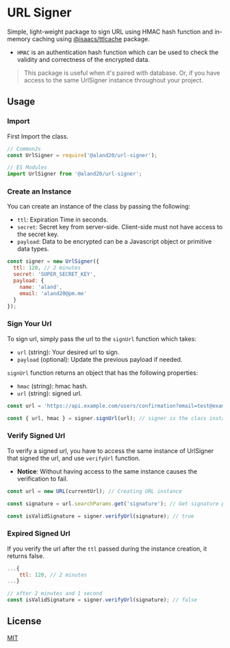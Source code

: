 # URL Signer

Simple, light-weight package to sign URL using HMAC hash function and in-memory caching using [@isaacs/ttlcache](https://www.npmjs.com/package/@isaacs/ttlcache) package.
- `HMAC` is an authentication hash function which can be used to check the validity and correctness of the encrypted data.

> This package is useful when it's paired with database. Or, if you have access to the same UrlSigner instance throughout your project.


## Usage

### Import
First Import the class.
```javascript
// CommonJs
const UrlSigner = require('@aland20/url-signer');

// ES Modules
import UrlSigner from '@aland20/url-signer';
```

### Create an Instance
You can create an instance of the class by passing the following:
- `ttl`: Expiration Time in seconds.
- `secret`: Secret key from server-side. Client-side must not have access to the secret key.
- `payload`: Data to be encrypted can be a Javascript object or primitive data types.

```js
const signer = new UrlSigner({
  ttl: 120, // 2 minutes
  secret: 'SUPER_SECRET_KEY',
  payload: {
    name: 'aland',
    email: 'aland20@pm.me'
  }
});
```

### Sign Your Url
To sign url, simply pass the url to the `signUrl` function which takes:
 - `url` (string): Your desired url to sign.
 - `payload` (optional): Update the previous payload if needed.

`signUrl` function returns an object that has the following properties:
 - `hmac` (string): hmac hash.
 - `url` (string): signed url.
```js
const url = 'https://api.example.com/users/confirmation?email=test@example.com';

const { url, hmac } = signer.signUrl(url); // signer is the class instance
```

### Verify Signed Url
To verify a signed url, you have to access the same instance of UrlSigner that signed the url, and use `verifyUrl` function. 
- **Notice**: Without having access to the same instance causes the verification to fail.

```js
const url = new URL(currentUrl); // Creating URL instance

const signature = url.searchParams.get('signature'); // Get signature param from url

const isValidSignature = signer.verifyUrl(signature); // true
```

### Expired Signed Url
If you verify the url after the `ttl` passed during the instance creation, it returns false.
```js
...{
    ttl: 120, // 2 minutes
...}

// after 2 minutes and 1 second
const isValidSignature = signer.verifyUrl(signature); // false
```


## License

[MIT](LICENSE)
